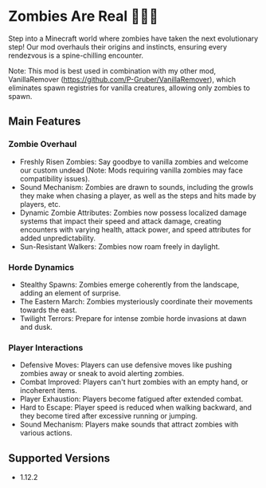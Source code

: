 # Zombies Are Real 🧟‍♂️🌌
Step into a Minecraft world where zombies have taken the next evolutionary step! Our mod overhauls their origins and instincts, ensuring every rendezvous is a spine-chilling encounter.

Note: This mod is best used in combination with my other mod, VanillaRemover (https://github.com/P-Gruber/VanillaRemover), which eliminates spawn registries for vanilla creatures, allowing only zombies to spawn.

## Main Features
### Zombie Overhaul
- Freshly Risen Zombies: Say goodbye to vanilla zombies and welcome our custom undead (Note: Mods requiring vanilla zombies may face compatibility issues).
- Sound Mechanism: Zombies are drawn to sounds, including the growls they make when chasing a player, as well as the steps and hits made by players, etc. 
- Dynamic Zombie Attributes: Zombies now possess localized damage systems that impact their speed and attack damage, creating encounters with varying health, attack power, and speed attributes for added unpredictability.
- Sun-Resistant Walkers: Zombies now roam freely in daylight.

### Horde Dynamics
- Stealthy Spawns: Zombies emerge coherently from the landscape, adding an element of surprise.
- The Eastern March: Zombies mysteriously coordinate their movements towards the east.
- Twilight Terrors: Prepare for intense zombie horde invasions at dawn and dusk.

### Player Interactions
- Defensive Moves: Players can use defensive moves like pushing zombies away or sneak to avoid alerting zombies.
- Combat Improved: Players can't hurt zombies with an empty hand, or incoherent items.
- Player Exhaustion: Players become fatigued after extended combat.
- Hard to Escape: Player speed is reduced when walking backward, and they become tired after excessive running or jumping.
- Sound Mechanism: Players make sounds that attract zombies with various actions.

## Supported Versions

- 1.12.2
